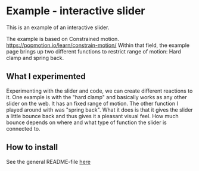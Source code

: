 # Example - interactive slider
This is an example of an interactive slider. 

The example is based on Constrained motion. https://popmotion.io/learn/constrain-motion/
Within that field, the example page brings up two different functions to restrict range of motion: Hard clamp and spring back.


## What I experimented 
Experimenting with the slider and code, we can create different reactions to it. One example is with the "hard clamp" and basically works as any other slider on the web. It has an fixed range of motion.
The other function I played around with was "spring back". What it does is that it gives the slider a little bounce back and thus gives it a pleasant visual feel. How much bounce depends on where and what type of function the slider is connected to.

## How to install 
See the general README-file [here](https://github.com/karinOllermark/API-Lab-8/blob/master/README.md)